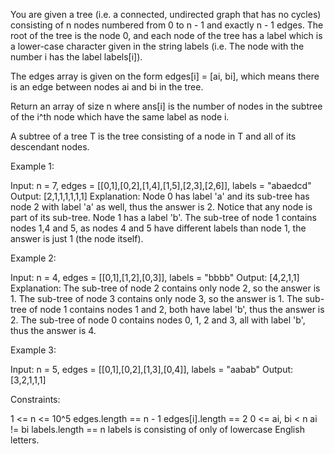 You are given a tree (i.e. a connected, undirected graph that has no cycles)
consisting of n nodes numbered from 0 to n - 1 and exactly n - 1 edges. The
root of the tree is the node 0, and each node of the tree has a label which
is a lower-case character given in the string labels (i.e. The node with the
number i has the label labels[i]).

The edges array is given on the form edges[i] = [ai, bi], which means there
is an edge between nodes ai and bi in the tree.

Return an array of size n where ans[i] is the number of nodes in the subtree
of the i^th node which have the same label as node i.

A subtree of a tree T is the tree consisting of a node in T and all of its
descendant nodes.


Example 1:


Input: n = 7, edges = [[0,1],[0,2],[1,4],[1,5],[2,3],[2,6]], labels =
"abaedcd"
Output: [2,1,1,1,1,1,1]
Explanation: Node 0 has label 'a' and its sub-tree has node 2 with label 'a'
as well, thus the answer is 2. Notice that any node is part of its sub-tree.
Node 1 has a label 'b'. The sub-tree of node 1 contains nodes 1,4 and 5, as
nodes 4 and 5 have different labels than node 1, the answer is just 1 (the
node itself).


Example 2:


Input: n = 4, edges = [[0,1],[1,2],[0,3]], labels = "bbbb"
Output: [4,2,1,1]
Explanation: The sub-tree of node 2 contains only node 2, so the answer is 1.
The sub-tree of node 3 contains only node 3, so the answer is 1.
The sub-tree of node 1 contains nodes 1 and 2, both have label 'b', thus the
answer is 2.
The sub-tree of node 0 contains nodes 0, 1, 2 and 3, all with label 'b', thus
the answer is 4.


Example 3:


Input: n = 5, edges = [[0,1],[0,2],[1,3],[0,4]], labels = "aabab"
Output: [3,2,1,1,1]



Constraints:


1 <= n <= 10^5
edges.length == n - 1
edges[i].length == 2
0 <= ai, bi < n
ai != bi
labels.length == n
labels is consisting of only of lowercase English letters.




